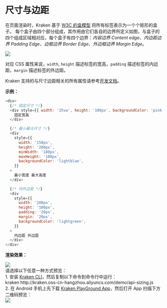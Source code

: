# 尺寸与边距

在页面渲染时，Kraken 基于 [W3C 的盒模型](https://developer.mozilla.org/zh-CN/docs/Web/CSS/CSS_Box_Model/Introduction_to_the_CSS_box_model?spm=a2c7j.-zh-docs-styles-common-styles.0.0.3f95bcbbzSH3n5) 将所有标签表示为一个个矩形的盒子。 每个盒子由四个部分组成，其作用由它们各自的边界所定义如图，与盒子的四个组成区域相对应，每个盒子有四个边界：_内容边界_ _Content edge_、_内边距边界_ _Padding Edge_、_边框边界_ _Border Edge_、_外边框边界_ _Margin Edge_。

![](https://intranetproxy.alipay.com/skylark/lark/0/2021/png/184/1615362804222-5c85b970-f1f5-4d09-a386-139fb71c043d.png#align=left&display=inline&height=340&margin=%5Bobject%20Object%5D&originHeight=340&originWidth=377&size=0&status=done&style=none&width=377)

对应 CSS 属性来说，`width`, `height` 描述标签的宽高，`padding` 描述标签的内边距，`margin` 描述标签的外边距。

Kraken 支持的与尺寸边距相关的所有属性请参考[开发文档](/development/styles/sizing)。

**示例：**

```js
<div>
  {/* 固定尺寸 */}
  <div style={{ width: '25vw', height: '100px', backgroundColor: 'pink' }}>
    固定宽高
  </div>

  {/* 最小最大尺寸 */}
  <div
    style={{
      width: '150px',
      height: '200px',
      minWidth: '180px',
      maxHeight: '100px',
      backgroundColor: 'lightblue',
    }}
  >
    最小宽度 最大高度
  </div>

  {/* 内外边距 */}
  <div
    style={{
      width: '200px',
      height: '100px',
      padding: '20px',
      margin: '20px',
      backgroundColor: 'lightgreen',
    }}
  >
    内边距 外边距
  </div>
</div>
```

**渲染效果：**

<div className="code-preview">
  <img className="preview-image" src="https://img.alicdn.com/imgextra/i1/O1CN01A33yOu1GtTzqOcw0e_!!6000000000680-2-tps-720-1324.png" />

  <div className="preview-tips">
    <div className="preview-title">
      请选择以下任意一种方式预览：
    </div>
    <div className="preview-row">
      <div>
        1. 安装 <a href="/guide#快速体验-kraken">Kraken CLI</a>，然后复制以下命令到命令行中运行：
      </div>
      <div className="preview-code">
        kraken http://kraken.oss-cn-hangzhou.aliyuncs.com/demo/api-sizing.js
      </div>
    </div>
    <div className="preview-row">
      <div>
        2. 在 Android 手机上先下载 <a href="#" target="_blank">Kraken PlayGround App</a>，然后打开 App 扫描下方二维码预览：
      </div>
      <img className="preview-qrcode" src="https://img.alicdn.com/imgextra/i3/O1CN01LEc4cS1SYCzJS2qCp_!!6000000002258-2-tps-370-370.png" />
    </div>
  </div>
</div>

